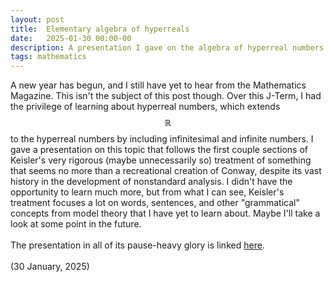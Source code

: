 ```yaml
---
layout: post
title:  Elementary algebra of hyperreals
date:   2025-01-30 00:00-00
description: A presentation I gave on the algebra of hyperreal numbers systems, monads, galaxies
tags: mathematics
---
```


A new year has begun, and I still have yet to hear from the Mathematics Magazine. This isn't the subject of this post though. Over this J-Term, I had the privilege of learning about hyperreal numbers, which extends $$\mathbb{R}$$ to the hyperreal numbers by including infinitesimal and infinite numbers. I gave a presentation on this topic that follows the first couple sections of Keisler's very rigorous (maybe unnecessarily so) treatment of something that seems no more than a recreational creation of Conway, despite its vast history in the development of nonstandard analysis. I didn't have the opportunity to learn much more, but from what I can see, Keisler's treatment focuses a lot on words, sentences, and other "grammatical" concepts from model theory that I have yet to learn about. Maybe I'll take a look at some point in the future. 
<br>
<br>
The presentation in all of its pause-heavy glory is linked <a href="https://quadcryo.github.io/quadcryo/projectpdf/hyperreals-algebra-slides.pdf">here</a>.
<br>
<br>
(30 January, 2025)